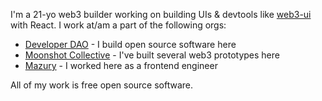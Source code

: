 I'm a 21-yo web3 builder working on building UIs & devtools like [web3-ui](https://github.com/developer-dao/web3-ui) with React. I work at/am a part of the following orgs:

- [Developer DAO](https://github.com/developer-dao) - I build open source software here
- [Moonshot Collective](https://github.com/moonshotcollective) - I've built several web3 prototypes here
- [Mazury](https://github.com/mazurylabs) - I worked here as a frontend engineer

All of my work is free open source software.
